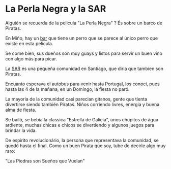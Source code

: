 # La Perla Negra y la SAR

Alguién se recuerda de la pelicula "La Perla Negra" ? És sobre un barco de Piratas. 

En Miño, hay un [bar](https://mesonlajuderia.com/o48082-perla-negra/) que tiene un perro que se parece al único perro que existe en esta pelicula. 

Se come bien, sus dueños son muy guays y listos para servir un buen vino con algo más para picar. 

La [SAR](https://www.elcorreogallego.es/santiago/2025/08/15/arrancan-concurridas-fiestas-sar-verdade-120657184.html) és una pequeña comunidad en Santiago, que diria que tambien son Piratas. 

Encuanto esperava el autobus para venir hasta Portugal, los conoci, pues hasta las 4 de la mañana, en un Domingo, la fiesta no paró. 

La mayoria de la comunidad casi parecian gitanos, gente que tienta divertirse siendo también Piratas. Niños corriendo livres, energia y buena alma de fiesta. 

Se bailó, se bebia la classica "Estrella de Galícia", unos chupitos de água ardiente, muchas chicas e chicos se divertiendo y algunos juegos para brindar la vida. 

De espirito revolucionário, la persona que representava la comunidad, se quedó hasta el final. Como un buen Pirata que soy, tube de decirle algo muy raro: 

"Las Piedras son Sueños que Vuelan" 
